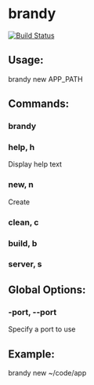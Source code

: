 # brandy

[![Build Status](https://travis-ci.org/miclle/brandy.svg?branch=master)](https://travis-ci.org/miclle/brandy)

## Usage:
  brandy new APP_PATH

## Commands:

### brandy

### help, h

Display help text

### new, n

Create

### clean, c

### build, b

### server, s

## Global Options:

### -port, --port

Specify a port to use


## Example:
  brandy new ~/code/app

